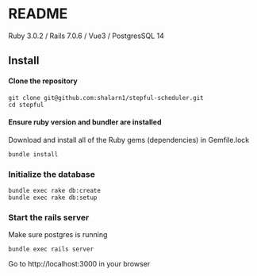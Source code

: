 # README

Ruby 3.0.2 / Rails 7.0.6 / Vue3 / PostgresSQL 14

## Install

#### Clone the repository

```shell
git clone git@github.com:shalarn1/stepful-scheduler.git
cd stepful
```
#### Ensure ruby version and bundler are installed
Download and install all of the Ruby gems (dependencies) in Gemfile.lock
```shell
bundle install
```
### Initialize the database
```shell
bundle exec rake db:create
bundle exec rake db:setup
```

### Start the rails server
Make sure postgres is running
```shell
bundle exec rails server
```

Go to http://localhost:3000 in your browser
